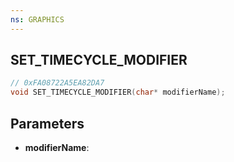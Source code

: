 ```yaml
---
ns: GRAPHICS
---
```

## SET_TIMECYCLE_MODIFIER

```c
// 0xFA08722A5EA82DA7
void SET_TIMECYCLE_MODIFIER(char* modifierName);
```

## Parameters
* **modifierName**:
